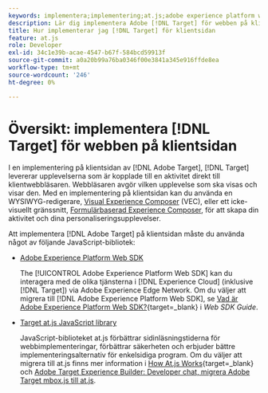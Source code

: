 ```yaml
---
keywords: implementera;implementering;at.js;adobe experience platform web sdk;aep web sdk
description: Lär dig implementera Adobe [!DNL Target] för webben på klientsidan med Adobe Experience Platform Web SDK (AEP Web SDK) eller [!DNL Target] at.js JavaScript-bibliotek.
title: Hur implementerar jag [!DNL Target] för klientsidan
feature: at.js
role: Developer
exl-id: 34c1e39b-acae-4547-b67f-584bcd59913f
source-git-commit: a0a20b99a76ba0346f00e3841a345e916ffde8ea
workflow-type: tm+mt
source-wordcount: '246'
ht-degree: 0%

---
```


# Översikt: implementera [!DNL Target] för webben på klientsidan

I en implementering på klientsidan av [!DNL Adobe Target], [!DNL Target] levererar upplevelserna som är kopplade till en aktivitet direkt till klientwebbläsaren. Webbläsaren avgör vilken upplevelse som ska visas och visar den. Med en implementering på klientsidan kan du använda en WYSIWYG-redigerare, [Visual Experience Composer](/help/main/c-experiences/c-visual-experience-composer/visual-experience-composer.md) (VEC), eller ett icke-visuellt gränssnitt, [Formulärbaserad Experience Composer](/help/main/c-experiences/form-experience-composer.md), för att skapa din aktivitet och dina personaliseringsupplevelser.

Att implementera [!DNL Adobe Target] på klientsidan måste du använda något av följande JavaScript-bibliotek:

* [Adobe Experience Platform Web SDK](https://developer.adobe.com/target/implement/client-side/aep-web-sdk/)

   The [!UICONTROL Adobe Experience Platform Web SDK] kan du interagera med de olika tjänsterna i [!DNL Experience Cloud] (inklusive [!DNL Target]) via Adobe Experience Edge Network. Om du väljer att migrera till [!DNL Adobe Experience Platform Web SDK], se [Vad är Adobe Experience Platform Web SDK?](https://developer.adobe.com/target/implement/client-side/aep-web-sdk/){target=_blank} i *Web SDK Guide*.

* [Target at.js JavaScript library](https://developer.adobe.com/target/implement/client-side/atjs/how-atjs-works/how-atjs-works/)

   JavaScript-biblioteket at.js förbättrar sidinläsningstiderna för webbimplementeringar, förbättrar säkerheten och erbjuder bättre implementeringsalternativ för enkelsidiga program. Om du väljer att migrera till at.js finns mer information i [How At.js Works](https://developer.adobe.com/target/implement/client-side/atjs/how-atjs-works/how-atjs-works/){target=_blank} och [Adobe Target Experience Builder: Developer chat, migrera Adobe Target mbox.js till at.js](https://seminars.adobeconnect.com/ptdo6mfo6qn6/?proto=true).



